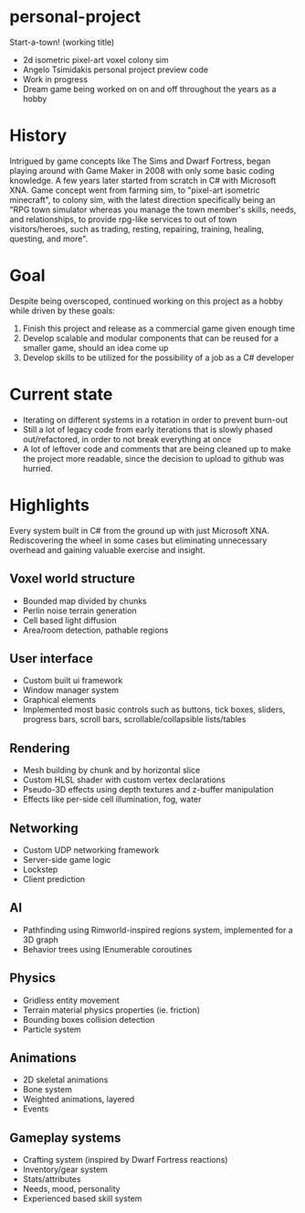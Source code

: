 # personal-project
 Start-a-town! (working title)
* 2d isometric pixel-art voxel colony sim
* Angelo Tsimidakis personal project preview code
* Work in progress
* Dream game being worked on on and off throughout the years as a hobby

# History
Intrigued by game concepts like The Sims and Dwarf Fortress, began playing around with Game Maker in 2008 with only some basic coding knowledge. A few years later started from scratch in C# with Microsoft XNA. Game concept went from farming sim, to "pixel-art isometric minecraft", to colony sim, with the latest direction specifically being an "RPG town simulator whereas you manage the town member's skills, needs, and relationships, to provide rpg-like services to out of town visitors/heroes, such as trading, resting, repairing, training, healing, questing, and more".

# Goal
Despite being overscoped, continued working on this project as a hobby while driven by these goals: 
1. Finish this project and release as a commercial game given enough time
2. Develop scalable and modular components that can be reused for a smaller game, should an idea come up
3. Develop skills to be utilized for the possibility of a job as a C# developer

# Current state
* Iterating on different systems in a rotation in order to prevent burn-out
* Still a lot of legacy code from early iterations that is slowly phased out/refactored, in order to not break everything at once
* A lot of leftover code and comments that are being cleaned up to make the project more readable, since the decision to upload to github was hurried.

# Highlights
Εvery system built in C# from the ground up with just Microsoft XNA. Rediscovering the wheel in some cases but eliminating unnecessary overhead and gaining valuable exercise and insight.

## Voxel world structure
* Bounded map divided by chunks
* Perlin noise terrain generation
* Cell based light diffusion
* Area/room detection, pathable regions

## User interface
* Custom built ui framework
* Window manager system
* Graphical elements
* Implemented most basic controls such as buttons, tick boxes, sliders, progress bars, scroll bars, scrollable/collapsible lists/tables

## Rendering
* Mesh building by chunk and by horizontal slice
* Custom HLSL shader with custom vertex declarations
* Pseudo-3D effects using depth textures and z-buffer manipulation
* Effects like per-side cell illumination, fog, water

## Networking
* Custom UDP networking framework
* Server-side game logic
* Lockstep
* Client prediction

## AI
* Pathfinding using Rimworld-inspired regions system, implemented for a 3D graph
* Behavior trees using IEnumerable coroutines

## Physics
* Gridless entity movement
* Terrain material physics properties (ie. friction)
* Bounding boxes collision detection
* Particle system

## Animations
* 2D skeletal animations
* Bone system 
* Weighted animations, layered
* Events

## Gameplay systems
* Crafting system (inspired by Dwarf Fortress reactions)
* Inventory/gear system
* Stats/attributes
* Needs, mood, personality
* Experienced based skill system
